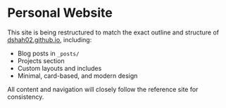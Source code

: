 # Personal Website

This site is being restructured to match the exact outline and structure of [dshah02.github.io](https://github.com/dshah02/dshah02.github.io), including:
- Blog posts in `_posts/`
- Projects section
- Custom layouts and includes
- Minimal, card-based, and modern design

All content and navigation will closely follow the reference site for consistency. 